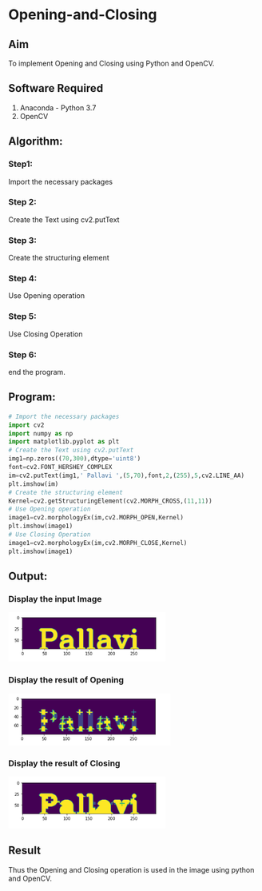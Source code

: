 # Opening-and-Closing

## Aim
To implement Opening and Closing using Python and OpenCV.

## Software Required
1. Anaconda - Python 3.7
2. OpenCV
## Algorithm:
### Step1:
Import the necessary packages

### Step 2:
Create the Text using cv2.putText

### Step 3:
Create the structuring element

### Step 4:
Use Opening operation

### Step 5:
Use Closing Operation

### Step 6:
end the program.
 
## Program:

``` Python
# Import the necessary packages
import cv2
import numpy as np
import matplotlib.pyplot as plt
# Create the Text using cv2.putText
img1=np.zeros((70,300),dtype='uint8')
font=cv2.FONT_HERSHEY_COMPLEX
im=cv2.putText(img1,' Pallavi ',(5,70),font,2,(255),5,cv2.LINE_AA)
plt.imshow(im)
# Create the structuring element
Kernel=cv2.getStructuringElement(cv2.MORPH_CROSS,(11,11))
# Use Opening operation
image1=cv2.morphologyEx(im,cv2.MORPH_OPEN,Kernel)
plt.imshow(image1)
# Use Closing Operation
image1=cv2.morphologyEx(im,cv2.MORPH_CLOSE,Kernel)
plt.imshow(image1)
```
## Output:

### Display the input Image
![output](https://github.com/Pallavi-Raveendranadreddy/Opening-and-Closing/blob/a36578860831aaa648ec5e8dfe2c04dd954c3c8d/11a.PNG)
### Display the result of Opening
![output](https://github.com/Pallavi-Raveendranadreddy/Opening-and-Closing/blob/41389e02cb56964d67aad534382246de0decfd4b/11b.PNG)
### Display the result of Closing
![output](11c.png)
## Result
Thus the Opening and Closing operation is used in the image using python and OpenCV.
